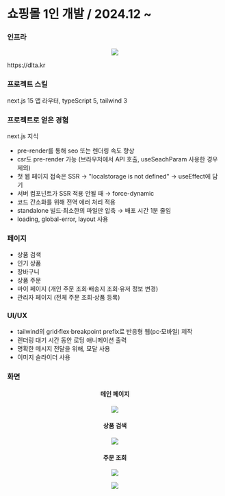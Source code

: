 <h1>쇼핑몰 1인 개발 / 2024.12 ~ </h1>

### 인프라
<p align="center">
<img src="https://github.com/user-attachments/assets/b3528f47-4cdb-4fd4-a5bb-2eed72233c6c" />
</p>

<p>https://dlta.kr</p>

### 프로젝트 스킬
next.js 15 앱 라우터, typeScript 5, tailwind 3

### 프로젝트로 얻은 경혐
next.js 지식
<ul>
  <li>pre-render를 통해 seo 또는 렌더링 속도 향상</li>
  <li>csr도 pre-render 가능 (브라우저에서 API 호출, useSeachParam 사용한 경우 제외)</li>
  <li>첫 웹 페이지 접속은 SSR → "localstorage is not defined" → useEffect에 담기</li>
  <li>서버 컴포넌트가 SSR 적용 안될 때 → force-dynamic</li>  
  <li>코드 간소화를 위해 전역 에러 처리 적용</li>
  <li>standalone 빌드·최소한의 파일만 압축 → 배포 시간 1분 줄임</li>
  <li>loading, global-error, layout 사용</li>
</ul>

### 페이지
<ul>
  <li>상품 검색</li>
  <li>인기 상품</li>
  <li>장바구니</li>
  <li>상품 주문</li>
  <li>마이 페이지 (개인 주문 조회·배송지 조회·유저 정보 변경)</li>
  <li>관리자 페이지 (전체 주문 조회·상품 등록)</li>
</ul>

### UI/UX
<ul>
  <li>tailwind의 grid·flex·breakpoint prefix로 반응형 웹(pc·모바일) 제작</li>
  <li>렌더링 대기 시간 동안 로딩 애니메이션 출력</li>
  <li>명확한 메시지 전달을 위해, 모달 사용</li>
  <li>이미지 슬라이더 사용</li>
</ul>

### 화면
<h4 align="center">메인 페이지</h4>
<p align="center">
<img src="https://github.com/user-attachments/assets/a2eb56ba-5ce4-4659-bac0-aff5b75a0887" />
</p>

<h4 align="center">상품 검색</h4>
<p align="center">
<img src="https://github.com/user-attachments/assets/2725d254-418a-413a-a349-526648ed98a8" />
</p>

<h4 align="center">주문 조회</h4>
<p align="center">
<img src="https://github.com/user-attachments/assets/0e69a6a8-eb4b-4a16-b827-7875befa78ed" />
</p>

<p align="center">
<img src="https://github.com/user-attachments/assets/3987367e-4403-4355-9e77-7a3fedacd27b" />
</p>







